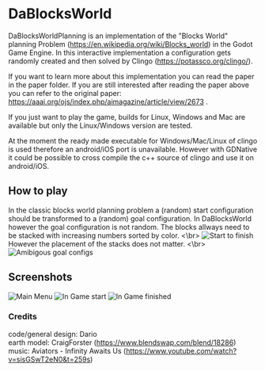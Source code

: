 # DaBlocksWorld

DaBlocksWorldPlanning is an implementation of the "Blocks World" planning Problem (https://en.wikipedia.org/wiki/Blocks_world) in the Godot Game Engine.
In this interactive implementation a configuration gets randomly created and then solved by Clingo (https://potassco.org/clingo/).


If you want to learn more about this implementation you can read the paper in the paper folder.
If you are still interested after reading the paper above you can refer to the original paper: https://aaai.org/ojs/index.php/aimagazine/article/view/2673 .


If you just want to play the game, builds for Linux, Windows and Mac are available but only the Linux/Windows version are tested.

At the moment the ready made executable for Windows/Mac/Linux of clingo is used therefore an android/iOS port is unavailable.
However with GDNative it could be possible to cross compile the c++ source of clingo and use it on android/iOS.


## How to play

In the classic blocks world planning problem a (random) start configuration should be transformed to a (random) goal configuration.
In DaBlocksWorld however the goal configuration is not random. 
The blocks allways need to be stacked with increasing numbers sorted by color. <\br>
![Start to finish](https://www.visittranas.com/wp-content/uploads/2018/03/placeholder.jpg)
However the placement of the stacks does not matter. <\br>
![Amibigous goal configs](https://www.visittranas.com/wp-content/uploads/2018/03/placeholder.jpg)

## Screenshots
![Main Menu](https://www.visittranas.com/wp-content/uploads/2018/03/placeholder.jpg)
![In Game start](https://www.visittranas.com/wp-content/uploads/2018/03/placeholder.jpg)
![In Game finished](https://www.visittranas.com/wp-content/uploads/2018/03/placeholder.jpg)

### Credits

code/general design: Dario </br>
earth model: CraigForster (https://www.blendswap.com/blend/18286) </br>
music: Aviators - Infinity Awaits Us (https://www.youtube.com/watch?v=sisGSwT2eN0&t=259s)</br>
